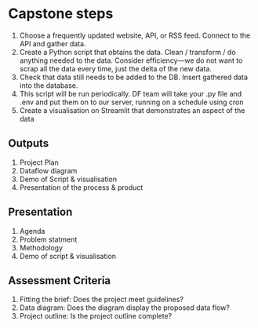 # Capstone steps

1. Choose a frequently updated website, API, or RSS feed. Connect to the API and gather data.
2. Create a Python script that obtains the data. Clean / transform / do anything needed to the data. Consider efficiency—we do not want to scrap all the data every time, just the delta of the new data.
3. Check that data still needs to be added to the DB. Insert gathered data into the database.
4. This script will be run periodically. DF team will take your .py file and .env and put them on to our server, running on a schedule using cron
5. Create a visualisation on Streamlit that demonstrates an aspect of the data

## Outputs

1. Project Plan
2. Dataflow diagram
3. Demo of Script & visualisation
4. Presentation of the process & product

## Presentation

1. Agenda
2. Problem statment
3. Methodology
4. Demo of script & visualisation

## Assessment Criteria

1. Fitting the brief: Does the project meet guidelines?
2. Data diagram: Does the diagram display the proposed data flow?
3. Project outline: Is the project outline complete?
